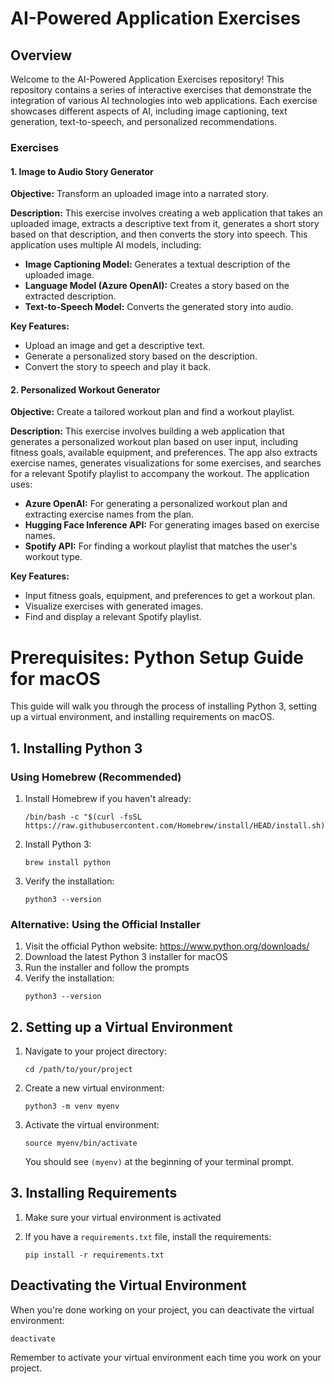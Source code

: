 # AI-Powered Application Exercises

## Overview

Welcome to the AI-Powered Application Exercises repository! This repository contains a series of interactive exercises that demonstrate the integration of various AI technologies into web applications. Each exercise showcases different aspects of AI, including image captioning, text generation, text-to-speech, and personalized recommendations. 

### Exercises

#### 1. **Image to Audio Story Generator**

**Objective:** Transform an uploaded image into a narrated story.

**Description:** This exercise involves creating a web application that takes an uploaded image, extracts a descriptive text from it, generates a short story based on that description, and then converts the story into speech. This application uses multiple AI models, including:

- **Image Captioning Model:** Generates a textual description of the uploaded image.
- **Language Model (Azure OpenAI):** Creates a story based on the extracted description.
- **Text-to-Speech Model:** Converts the generated story into audio.

**Key Features:**
- Upload an image and get a descriptive text.
- Generate a personalized story based on the description.
- Convert the story to speech and play it back.

#### 2. **Personalized Workout Generator**

**Objective:** Create a tailored workout plan and find a workout playlist.

**Description:** This exercise involves building a web application that generates a personalized workout plan based on user input, including fitness goals, available equipment, and preferences. The app also extracts exercise names, generates visualizations for some exercises, and searches for a relevant Spotify playlist to accompany the workout. The application uses:

- **Azure OpenAI:** For generating a personalized workout plan and extracting exercise names from the plan.
- **Hugging Face Inference API:** For generating images based on exercise names.
- **Spotify API:** For finding a workout playlist that matches the user's workout type.

**Key Features:**
- Input fitness goals, equipment, and preferences to get a workout plan.
- Visualize exercises with generated images.
- Find and display a relevant Spotify playlist.


# Prerequisites: Python Setup Guide for macOS

This guide will walk you through the process of installing Python 3, setting up a virtual environment, and installing requirements on macOS.

## 1. Installing Python 3

### Using Homebrew (Recommended)

1. Install Homebrew if you haven't already:
   ```
   /bin/bash -c "$(curl -fsSL https://raw.githubusercontent.com/Homebrew/install/HEAD/install.sh)"
   ```

2. Install Python 3:
   ```
   brew install python
   ```

3. Verify the installation:
   ```
   python3 --version
   ```

### Alternative: Using the Official Installer

1. Visit the official Python website: https://www.python.org/downloads/
2. Download the latest Python 3 installer for macOS
3. Run the installer and follow the prompts
4. Verify the installation:
   ```
   python3 --version
   ```

## 2. Setting up a Virtual Environment

1. Navigate to your project directory:
   ```
   cd /path/to/your/project
   ```

2. Create a new virtual environment:
   ```
   python3 -m venv myenv
   ```

3. Activate the virtual environment:
   ```
   source myenv/bin/activate
   ```

   You should see `(myenv)` at the beginning of your terminal prompt.

## 3. Installing Requirements

1. Make sure your virtual environment is activated

2. If you have a `requirements.txt` file, install the requirements:
   ```
   pip install -r requirements.txt
   ```
## Deactivating the Virtual Environment

When you're done working on your project, you can deactivate the virtual environment:
```
deactivate
```

Remember to activate your virtual environment each time you work on your project.

